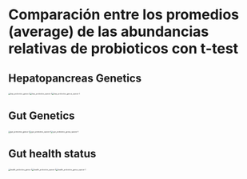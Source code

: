 # Comparación entre los promedios (average) de las abundancias relativas de probioticos con t-test

## Hepatopancreas Genetics

<img src="/home/luigui/Documents/shrimp_genetics_2021/04_probiotics_ave/hep_probiotics_genus_t_test-1.png" alt="hep_probiotics_genus-1" style="zoom:25%;" /><img src="/home/luigui/Documents/shrimp_genetics_2021/04_probiotics_ave/hep_probiotics_specie_t_test-1.png" alt="hep_probiotics_specie-1" style="zoom:25%;" /><img src="/home/luigui/Documents/shrimp_genetics_2021/04_probiotics_ave/hep_probiotics_genus_specie_t_test-1.png" alt="hep_probiotics_genus_specie-1" style="zoom:25%;" />

<div style="page-break-after: always; break-after: page;"></div>

## Gut Genetics

<img src="/home/luigui/Documents/shrimp_genetics_2021/04_probiotics_ave/gut_probiotics_genus_t_test-1.png" alt="gut_probiotics_genus-1" style="zoom:25%;" /><img src="/home/luigui/Documents/shrimp_genetics_2021/04_probiotics_ave/gut_probiotics_specie_t_test-1.png" alt="gut_probiotics_specie-1" style="zoom:25%;" /><img src="/home/luigui/Documents/shrimp_genetics_2021/04_probiotics_ave/gut_probiotics_genus_specie_t_test-1.png" alt="gut_probiotics_genus_specie-1" style="zoom:25%;" />

<div style="page-break-after:alaways; break-after: page;"></div>

## Gut health status

<img src="/home/luigui/Documents/shrimp_genetics_2021/04_probiotics_ave/health_probiotics_genus_t_test-1.png" alt="health_probiotics_genus-1" style="zoom:25%;" /><img src="/home/luigui/Documents/shrimp_genetics_2021/04_probiotics_ave/health_probiotics_specie_t_test-1.png" alt="health_probiotics_specie-1" style="zoom:25%;" /><img src="/home/luigui/Documents/shrimp_genetics_2021/04_probiotics_ave/health_probiotics_genus_specie_t_test-1.png" alt="health_probiotics_genus_specie-1" style="zoom:25%;" />

<div style="page-break-after:alaways; break-after: page;"></div>